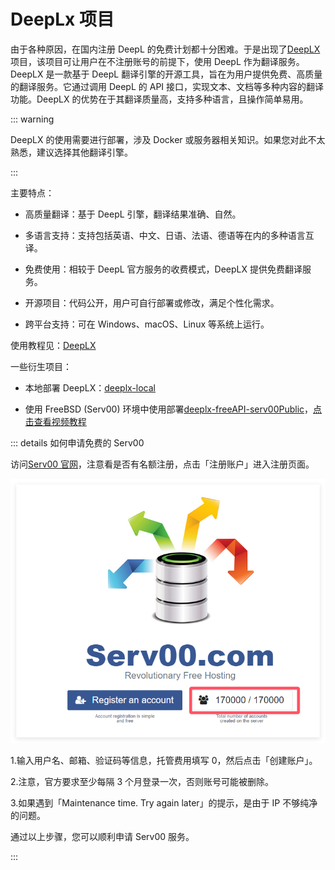# DeepLx 项目

由于各种原因，在国内注册 DeepL 的免费计划都十分困难。于是出现了[DeepLX](https://github.com/OwO-Network/DeepLX/?tab=readme-ov-file)项目，该项目可让用户在不注册账号的前提下，使用 DeepL 作为翻译服务。DeepLX 是一款基于 DeepL 翻译引擎的开源工具，旨在为用户提供免费、高质量的翻译服务。它通过调用 DeepL 的 API 接口，实现文本、文档等多种内容的翻译功能。DeepLX 的优势在于其翻译质量高，支持多种语言，且操作简单易用。

::: warning

DeepLX 的使用需要进行部署，涉及 Docker 或服务器相关知识。如果您对此不太熟悉，建议选择其他翻译引擎。

:::

主要特点：

- 高质量翻译：基于 DeepL 引擎，翻译结果准确、自然。

- 多语言支持：支持包括英语、中文、日语、法语、德语等在内的多种语言互译。

- 免费使用：相较于 DeepL 官方服务的收费模式，DeepLX 提供免费翻译服务。

- 开源项目：代码公开，用户可自行部署或修改，满足个性化需求。

- 跨平台支持：可在 Windows、macOS、Linux 等系统上运行。

使用教程见：[DeepLX](https://deeplx.owo.network/)

一些衍生项目：

- 本地部署 DeepLX：[deeplx-local](https://github.com/ycvk/deeplx-local)

- 使用 FreeBSD (Serv00) 环境中使用部署[deeplx-freeAPI-serv00Public](https://github.com/aigem/deeplx-freeAPI-serv00)，[点击查看视频教程](https://www.bilibili.com/video/BV1e9bceoECw/)

::: details 如何申请免费的 Serv00

访问[Serv00 官网](https://www.serv00.com/)，注意看是否有名额注册，点击「注册账户」进入注册页面。

![Serv00](../../../assets/images/translate-deepl-serv00.png)

1.输入用户名、邮箱、验证码等信息，托管费用填写 0，然后点击「创建账户」。

2.注意，官方要求至少每隔 3 个月登录一次，否则账号可能被删除。

3.如果遇到「Maintenance time. Try again later」的提示，是由于 IP 不够纯净的问题。

通过以上步骤，您可以顺利申请 Serv00 服务。

:::
